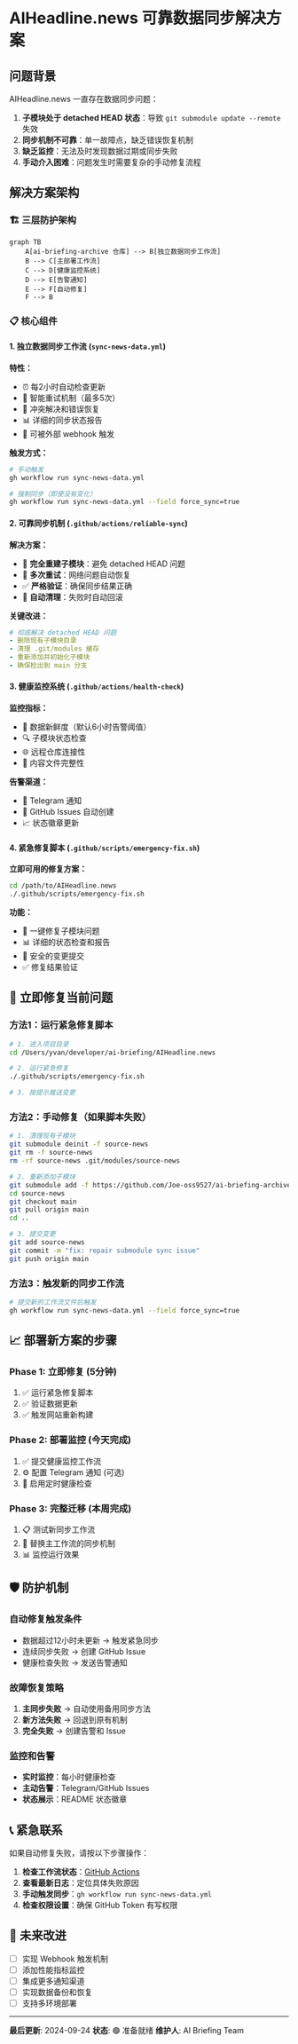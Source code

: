 # AIHeadline.news 可靠数据同步解决方案

## 问题背景

AIHeadline.news 一直存在数据同步问题：

1. **子模块处于 detached HEAD 状态**：导致 `git submodule update --remote` 失效
2. **同步机制不可靠**：单一故障点，缺乏错误恢复机制
3. **缺乏监控**：无法及时发现数据过期或同步失败
4. **手动介入困难**：问题发生时需要复杂的手动修复流程

## 解决方案架构

### 🏗️ 三层防护架构

```mermaid
graph TB
    A[ai-briefing-archive 仓库] --> B[独立数据同步工作流]
    B --> C[主部署工作流]
    C --> D[健康监控系统]
    D --> E[告警通知]
    E --> F[自动修复]
    F --> B
```

### 📋 核心组件

#### 1. 独立数据同步工作流 (`sync-news-data.yml`)

**特性：**
- ⏰ 每2小时自动检查更新
- 🔄 智能重试机制（最多5次）
- 🚨 冲突解决和错误恢复
- 📊 详细的同步状态报告
- 🎯 可被外部 webhook 触发

**触发方式：**
```bash
# 手动触发
gh workflow run sync-news-data.yml

# 强制同步（即使没有变化）
gh workflow run sync-news-data.yml --field force_sync=true
```

#### 2. 可靠同步机制 (`.github/actions/reliable-sync`)

**解决方案：**
- 🧹 **完全重建子模块**：避免 detached HEAD 问题
- 🔄 **多次重试**：网络问题自动恢复
- ✅ **严格验证**：确保同步结果正确
- 🔧 **自动清理**：失败时自动回滚

**关键改进：**
```yaml
# 彻底解决 detached HEAD 问题
- 删除现有子模块目录
- 清理 .git/modules 缓存
- 重新添加并初始化子模块
- 确保检出到 main 分支
```

#### 3. 健康监控系统 (`.github/actions/health-check`)

**监控指标：**
- 📅 数据新鲜度（默认6小时告警阈值）
- 🔍 子模块状态检查
- 🌐 远程仓库连接性
- 📁 内容文件完整性

**告警渠道：**
- 📱 Telegram 通知
- 🔔 GitHub Issues 自动创建
- 📈 状态徽章更新

#### 4. 紧急修复脚本 (`.github/scripts/emergency-fix.sh`)

**立即可用的修复方案：**
```bash
cd /path/to/AIHeadline.news
./.github/scripts/emergency-fix.sh
```

**功能：**
- 🔧 一键修复子模块问题
- 📊 详细的状态检查和报告
- 💾 安全的变更提交
- ✅ 修复结果验证

## 🚀 立即修复当前问题

### 方法1：运行紧急修复脚本

```bash
# 1. 进入项目目录
cd /Users/yvan/developer/ai-briefing/AIHeadline.news

# 2. 运行紧急修复
./.github/scripts/emergency-fix.sh

# 3. 按提示推送变更
```

### 方法2：手动修复（如果脚本失败）

```bash
# 1. 清理现有子模块
git submodule deinit -f source-news
git rm -f source-news
rm -rf source-news .git/modules/source-news

# 2. 重新添加子模块
git submodule add -f https://github.com/Joe-oss9527/ai-briefing-archive.git source-news
cd source-news
git checkout main
git pull origin main
cd ..

# 3. 提交变更
git add source-news
git commit -m "fix: repair submodule sync issue"
git push origin main
```

### 方法3：触发新的同步工作流

```bash
# 提交新的工作流文件后触发
gh workflow run sync-news-data.yml --field force_sync=true
```

## 📈 部署新方案的步骤

### Phase 1: 立即修复 (5分钟)
1. ✅ 运行紧急修复脚本
2. ✅ 验证数据更新
3. ✅ 触发网站重新构建

### Phase 2: 部署监控 (今天完成)
1. ✅ 提交健康监控工作流
2. ⚙️ 配置 Telegram 通知 (可选)
3. 🔧 启用定时健康检查

### Phase 3: 完整迁移 (本周完成)
1. 📋 测试新同步工作流
2. 🔄 替换主工作流的同步机制
3. 📊 监控运行效果

## 🛡️ 防护机制

### 自动修复触发条件
- 数据超过12小时未更新 → 触发紧急同步
- 连续同步失败 → 创建 GitHub Issue
- 健康检查失败 → 发送告警通知

### 故障恢复策略
1. **主同步失败** → 自动使用备用同步方法
2. **新方法失败** → 回退到原有机制
3. **完全失败** → 创建告警和 Issue

### 监控和告警
- **实时监控**：每小时健康检查
- **主动告警**：Telegram/GitHub Issues
- **状态展示**：README 状态徽章

## 📞 紧急联系

如果自动修复失败，请按以下步骤操作：

1. **检查工作流状态**：[GitHub Actions](https://github.com/Joe-oss9527/AIHeadline.news/actions)
2. **查看最新日志**：定位具体失败原因
3. **手动触发同步**：`gh workflow run sync-news-data.yml`
4. **检查权限设置**：确保 GitHub Token 有写权限

## 🔮 未来改进

- [ ] 实现 Webhook 触发机制
- [ ] 添加性能指标监控
- [ ] 集成更多通知渠道
- [ ] 实现数据备份和恢复
- [ ] 支持多环境部署

---

**最后更新**: 2024-09-24
**状态**: 🟢 准备就绪
**维护人**: AI Briefing Team